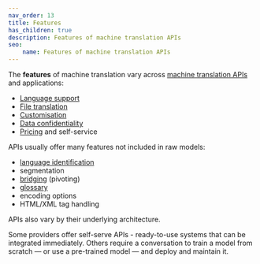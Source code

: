 ```yaml
---
nav_order: 13
title: Features
has_children: true
description: Features of machine translation APIs
seo:
    name: Features of machine translation APIs
---
```


The **features** of machine translation vary across [machine translation APIs](/apis) and applications:

- [Language support](/languages)
- [File translation](/file-translation)
- [Customisation](/customisation)
- [Data confidentiality](/data-confidentiality)
- [Pricing](/pricing) and self-service

APIs usually offer many features not included in raw models:
- [language identification](/language-identification)
- segmentation
- [bridging](/bridging) (pivoting)
- [glossary](/glossaries)
- encoding options
- HTML/XML tag handling

APIs also vary by their underlying architecture.

Some providers offer self-serve APIs - ready-to-use systems that can be integrated immediately.
Others require a conversation to train a model from scratch — or use a pre-trained model — and deploy and maintain it.
